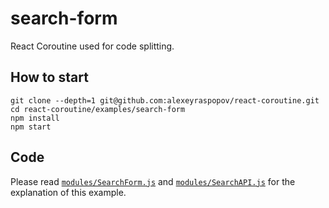 # search-form

React Coroutine used for code splitting.

## How to start

    git clone --depth=1 git@github.com:alexeyraspopov/react-coroutine.git
    cd react-coroutine/examples/search-form
    npm install
    npm start

## Code

Please read [`modules/SearchForm.js`](./modules/SearchForm.js) and [`modules/SearchAPI.js`](./modules/SearchAPI.js)  for the explanation of this example.
